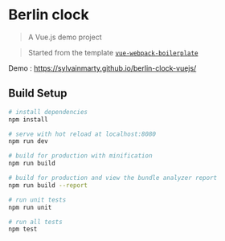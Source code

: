 # Berlin clock

> A Vue.js demo project

> Started from the template [`vue-webpack-boilerplate`](https://github.com/vuejs-templates/webpack)

Demo : https://sylvainmarty.github.io/berlin-clock-vuejs/

## Build Setup

``` bash
# install dependencies
npm install

# serve with hot reload at localhost:8080
npm run dev

# build for production with minification
npm run build

# build for production and view the bundle analyzer report
npm run build --report

# run unit tests
npm run unit

# run all tests
npm test
```

